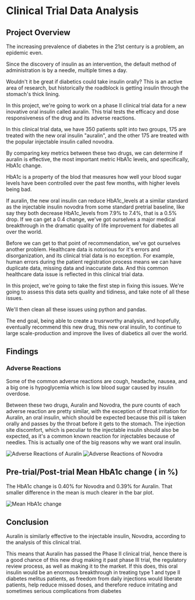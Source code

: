 # Clinical Trial Data Analysis

## Project Overview

The increasing prevalence of diabetes in the 21st century is a problem, an epidemic even.

Since the discovery of insulin as an intervention, the default method of administration is by a needle, multiple times a day.

Wouldn't it be great if diabetics could take insulin orally? This is an active area of research, but historically the roadblock is getting insulin through the stomach's thick lining.

In this project, we're going to work on a phase II clinical trial data for a new inovative oral insulin called auralin. This trial tests the efficacy and dose responsiveness of the drug and its adverse  reactions. 

In this clinical trial data, we have 350 patients split into two groups, 175 are treated with the new oral insulin "auralin", and the other 175 are treated with the popular injectable insulin called novodra. 

By comparing key metrics between these two drugs, we can determine if auralin is effective, the most important metric HbA1c levels, and specifically, HbA1c change.

HbA1c is a property of the blod that measures how well your blood sugar levels have been controlled over the past few months, with higher levels being bad. 

If auralin, the new oral insulin can reduce HbA1c_levels at a similar standard as the injectable insulin novodra from some standard pretrial baseline, like say they both decrease HbA1c_levels from 7.9% to 7.4%, that is a 0.5% drop. 
If we can get a 0.4 change, we've got ourselves a major medical breakthrough in the dramatic quality of life improvement for diabetes all over the world.

Before we can get to that point of recommendation, we've got ourselves another problem. 
Healthcare data is notorious for it's errors and disorganization, and its clinical trial data is no exception. 
For example, human errors during the patient registration process means we can have duplicate data, missing data and inaccurate data. 
And this common healthcare data issue is reflected in this clinical trial data. 

In this project, we're going to take the first step in fixing this issues. 
We're going to assess this data sets quality and tidiness, and take note of all these issues. 

We'll then clean all these issues using python and pandas.

The end goal, being able to create a trusrworthy analysis, and hopefully, eventually recommend this new drug, this new oral insulin, to continue to large scale-production and improve the lives of diabetics all over the world. 


## Findings
### Adverse Reactions
Some of the common adverse reactions are cough, headache, nausea, and a big one is hypoglycemia which is low blood sugar caused by insulin overdose.

Between these two drugs, Auralin and Novodra, the pure counts of each adverse reaction are pretty similar, with the exception of throat irritation for Auralin, an oral insulin, which should be expected because this pill is taken orally and passes by the throat before it gets to the stomach. The injection site discomfort, which is peculiar to the injectable insulin should also be expected, as it's a common known reaction for injectables because of needles. This is actually one of the big reasons why we want oral insulin.

![Adverse Reactions of Auralin](https://user-images.githubusercontent.com/104560999/183288702-90b56c9f-7014-45e5-9e9e-ce89c7ce38d8.png)
![Adverse Reactions of Novodra](https://user-images.githubusercontent.com/104560999/183288709-d001f170-4e92-492f-8e15-0709d959c045.png)

## Pre-trial/Post-trial Mean HbA1c change ( in %)
The HbA1c change is 0.40% for Novodra and 0.39% for Auralin.
That smaller difference in the mean is much clearer in the bar plot.

![Mean HbA1c change](https://user-images.githubusercontent.com/104560999/183288798-892b0343-b59e-4123-88ca-4a0e3ce7c883.png)

## Conclusion
Auralin is similarly effective to the injectable insulin, Novodra, according to the analysis of this clinical trial.

This means that Auralin has passed the Phase II clinical trial, hence there is a good chance of this new drug making it past phase III trial, the regulatory review process, as well as making it to the market. If this does, this oral insulin would be an enormous breakthrough in treating type 1 and type II diabetes melitus patients, as freedom from daily injections would liberate patients, help reduce missed doses, and therefore reduce irritating and sometimes serious complications from diabetes
